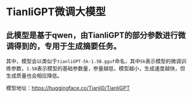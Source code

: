 # TianliGPT微调大模型

## 此模型是基于qwen，由TianliGPT的部分参数进行微调得到的，专用于生成摘要任务。

其中，模型会以类似于`tianliGPT-5k-1.5B.gguf`命名，其中`5k`表示模型的微调训练参数，`1.5B`表示模型的基础参数量，参量越低，模型越小，生成速度越快，但生成质量也会相应降低。

模型地址：https://huggingface.co/Tianli0/TianliGPT
